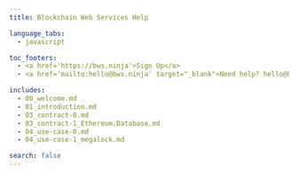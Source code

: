 ```yaml
---
title: Blockchain Web Services Help

language_tabs:
  - javascript

toc_footers:
  - <a href='https://bws.ninja'>Sign Up</a>
  - <a href='mailto:hello@bws.ninja' target="_blank">Need help? hello@bws.ninja</a>

includes:
  - 00_welcome.md
  - 01_introduction.md
  - 03_contract-0.md
  - 03_contract-1_Ethereum.Database.md
  - 04_use-case-0.md
  - 04_use-case-1_megalock.md

search: false
---
```

